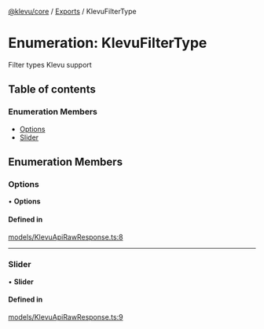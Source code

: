[@klevu/core]() / [Exports](../modules.md) / KlevuFilterType

# Enumeration: KlevuFilterType

Filter types Klevu support

## Table of contents

### Enumeration Members

- [Options](KlevuFilterType.md#options)
- [Slider](KlevuFilterType.md#slider)

## Enumeration Members

### Options

• **Options**

#### Defined in

[models/KlevuApiRawResponse.ts:8](https://github.com/klevultd/frontend-sdk/blob/4665e27/packages/klevu-core/src/models/KlevuApiRawResponse.ts#L8)

___

### Slider

• **Slider**

#### Defined in

[models/KlevuApiRawResponse.ts:9](https://github.com/klevultd/frontend-sdk/blob/4665e27/packages/klevu-core/src/models/KlevuApiRawResponse.ts#L9)
